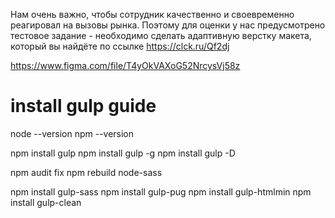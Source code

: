 Нам очень важно, чтобы сотрудник качественно и своевременно реагировал на вызовы рынка. 
Поэтому для оценки у нас предусмотрено тестовое задание - необходимо сделать адаптивную верстку макета, который вы найдёте по ссылке https://clck.ru/Qf2dj

https://www.figma.com/file/T4yOkVAXoG52NrcysVj58z

# install gulp guide

node --version
npm --version
<!-- npm install -D -->
npm install gulp
npm install gulp -g <!-- Global -->
npm install gulp -D <!-- save-Dev -->
<!-- npm audit -->
npm audit fix
npm rebuild node-sass


npm install gulp-sass
npm install gulp-pug
npm install gulp-htmlmin
npm install gulp-clean